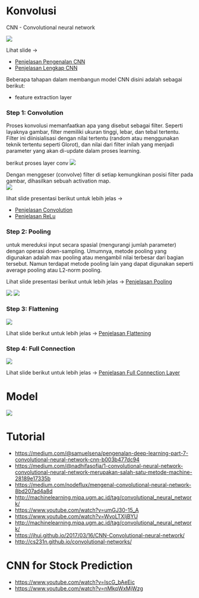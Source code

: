 # Konvolusi
CNN - Convolutional neural network

![](https://miro.medium.com/max/2510/1*XbuW8WuRrAY5pC4t-9DZAQ.jpeg)

Lihat slide -> 
- [Penjelasan Pengenalan CNN](https://www.slideshare.net/KirillEremenko/deep-learning-az-convolutional-neural-networks-cnn-what-are-convolutional-neural-networks)
- [Penjelasan Lengkap CNN](https://www.slideshare.net/KirillEremenko/deep-learning-az-convolutional-neural-networks-cnn-module-2)

Beberapa tahapan dalam membangun model CNN disini adalah sebagai berikut:  
- feature extraction layer  
### Step 1: Convolution  
Proses konvolusi memanfaatkan apa yang disebut sebagai filter. Seperti layaknya gambar, filter memiliki ukuran tinggi, lebar, dan tebal tertentu. Filter ini diinisialisasi dengan nilai tertentu (random atau menggunakan teknik tertentu seperti Glorot), dan nilai dari filter inilah yang menjadi parameter yang akan di-update dalam proses learning.

berikut proses layer conv
![](https://miro.medium.com/max/5966/1*SqbSiJxN9lDhyhWNuEZSdw.jpeg)

Dengan menggeser (convolve) filter di setiap kemungkinan posisi filter pada gambar, dihasilkan sebuah activation map.  
![](https://miro.medium.com/max/960/1*bx3kWA2cKm14OrNP1M-6gw.gif)

lihat slide presentasi berikut untuk lebih jelas -> 
- [Penjelasan Convolution](https://www.slideshare.net/KirillEremenko/deep-learning-az-convolutional-neural-networks-cnn-step-1-convolution-operation)
- [Penjelasan ReLu](https://www.slideshare.net/KirillEremenko/deep-learning-az-convolutional-neural-networks-cnn-step-1b-relu-layer)

### Step 2: Pooling  
untuk mereduksi input secara spasial (mengurangi jumlah parameter) dengan operasi down-sampling. Umumnya, metode pooling yang digunakan adalah max pooling atau mengambil nilai terbesar dari bagian tersebut. Namun terdapat metode pooling lain yang dapat digunakan seperti average pooling atau L2-norm pooling.

Lihat slide presentasi berikut untuk lebih jelas -> [Penjelasan Pooling](https://www.slideshare.net/KirillEremenko/deep-learning-az-convolutional-neural-networks-cnn-step-2-pooling)

![](https://qph.fs.quoracdn.net/main-qimg-cf2833a40f946faf04163bc28517959c)
![](https://qph.fs.quoracdn.net/main-qimg-3a8a3a78734fed3301ed3546634b871a.webp)

### Step 3: Flattening  
![](https://sds-platform-private.s3-us-east-2.amazonaws.com/uploads/73_blog_image_1.png)

Lihat slide berikut untuk lebih jelas -> [Penjelasan Flattening](https://www.slideshare.net/KirillEremenko/deep-learning-az-convolutional-neural-networks-cnn-step-3-flattening)

### Step 4: Full Connection  
![](https://sds-platform-private.s3-us-east-2.amazonaws.com/uploads/74_blog_image_1.png)

Lihat slide berikut untuk lebih jelas -> [Penjelasan Full Connection Layer](https://www.slideshare.net/KirillEremenko/deep-learning-az-convolutional-neural-networks-cnn-step-4-full-connection)

# Model
![](https://miro.medium.com/max/2510/1*hkUuCxTIivfgpMq9K_gpsA.jpeg)


# Tutorial
- https://medium.com/@samuelsena/pengenalan-deep-learning-part-7-convolutional-neural-network-cnn-b003b477dc94
- https://medium.com/@nadhifasofia/1-convolutional-neural-network-convolutional-neural-network-merupakan-salah-satu-metode-machine-28189e17335b
- https://medium.com/nodeflux/mengenal-convolutional-neural-network-8bd207ad4a8d
- http://machinelearning.mipa.ugm.ac.id/tag/convolutional_neural_network/
- https://www.youtube.com/watch?v=umGJ30-15_A
- https://www.youtube.com/watch?v=WvoLTXIjBYU
- http://machinelearning.mipa.ugm.ac.id/tag/convolutional_neural_network/
- https://jhui.github.io/2017/03/16/CNN-Convolutional-neural-network/
- http://cs231n.github.io/convolutional-networks/

# CNN for Stock Prediction
- https://www.youtube.com/watch?v=IscG_bAeEic
- https://www.youtube.com/watch?v=nMkqWxMjWzg


